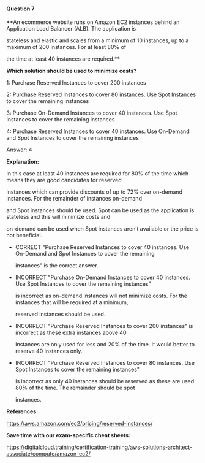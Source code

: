 #### Question  7


**An ecommerce website runs on Amazon EC2 instances behind an Application Load Balancer (ALB). The application is

stateless and elastic and scales from a minimum of 10 instances, up to a maximum of 200 instances. For at least 80% of

the time at least 40 instances are required.**


**Which solution should be used to minimize costs?**


1: Purchase Reserved Instances to cover 200 instances


2: Purchase Reserved Instances to cover 80 instances. Use Spot Instances to cover the remaining instances


3: Purchase On-Demand Instances to cover 40 instances. Use Spot Instances to cover the remaining instances


4: Purchase Reserved Instances to cover 40 instances. Use On-Demand and Spot Instances to cover the remaining instances


Answer: 4


**Explanation:**


In this case at least 40 instances are required for 80% of the time which means they are good candidates for reserved

instances which can provide discounts of up to 72% over on-demand instances. For the remainder of instances on-demand

and Spot instances should be used. Spot can be used as the application is stateless and this will minimize costs and

on-demand can be used when Spot instances aren’t available or the price is not beneficial.


- CORRECT "Purchase Reserved Instances to cover 40 instances. Use On-Demand and Spot Instances to cover the remaining

  instances" is the correct answer.


- INCORRECT "Purchase On-Demand Instances to cover 40 instances. Use Spot Instances to cover the remaining instances"

  is incorrect as on-demand instances will not minimize costs. For the instances that will be required at a minimum,

  reserved instances should be used.


- INCORRECT "Purchase Reserved Instances to cover 200 instances" is incorrect as these extra instances above 40

  instances are only used for less and 20% of the time. It would better to reserve 40 instances only.


- INCORRECT "Purchase Reserved Instances to cover 80 instances. Use Spot Instances to cover the remaining instances"

  is incorrect as only 40 instances should be reserved as these are used 80% of the time. The remainder should be spot

  instances.


**References:**


https://aws.amazon.com/ec2/pricing/reserved-instances/


**Save time with our exam-specific cheat sheets:**


https://digitalcloud.training/certification-training/aws-solutions-architect-associate/compute/amazon-ec2/

